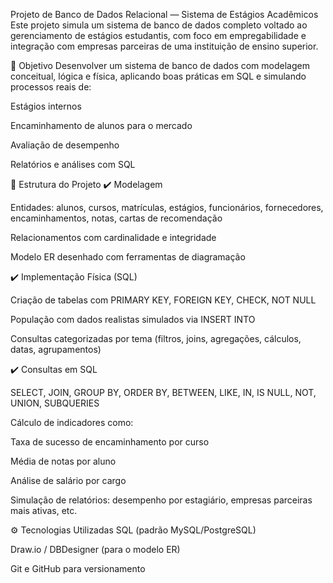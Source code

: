 Projeto de Banco de Dados Relacional — Sistema de Estágios Acadêmicos
Este projeto simula um sistema de banco de dados completo voltado ao gerenciamento de estágios estudantis, com foco em empregabilidade e integração com empresas parceiras de uma instituição de ensino superior.

🎯 Objetivo
Desenvolver um sistema de banco de dados com modelagem conceitual, lógica e física, aplicando boas práticas em SQL e simulando processos reais de:

Estágios internos

Encaminhamento de alunos para o mercado

Avaliação de desempenho

Relatórios e análises com SQL

🧩 Estrutura do Projeto
✔️ Modelagem

Entidades: alunos, cursos, matrículas, estágios, funcionários, fornecedores, encaminhamentos, notas, cartas de recomendação

Relacionamentos com cardinalidade e integridade

Modelo ER desenhado com ferramentas de diagramação

✔️ Implementação Física (SQL)

Criação de tabelas com PRIMARY KEY, FOREIGN KEY, CHECK, NOT NULL

População com dados realistas simulados via INSERT INTO

Consultas categorizadas por tema (filtros, joins, agregações, cálculos, datas, agrupamentos)

✔️ Consultas em SQL

SELECT, JOIN, GROUP BY, ORDER BY, BETWEEN, LIKE, IN, IS NULL, NOT, UNION, SUBQUERIES

Cálculo de indicadores como:

Taxa de sucesso de encaminhamento por curso

Média de notas por aluno

Análise de salário por cargo

Simulação de relatórios: desempenho por estagiário, empresas parceiras mais ativas, etc.

⚙️ Tecnologias Utilizadas
SQL (padrão MySQL/PostgreSQL)

Draw.io / DBDesigner (para o modelo ER)

Git e GitHub para versionamento
